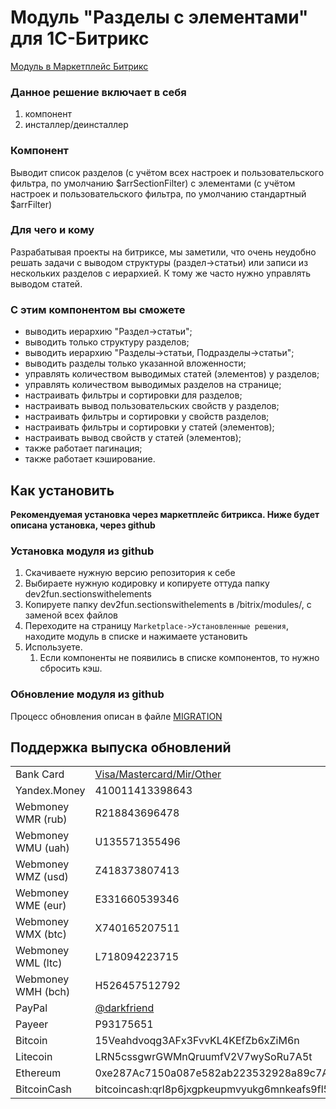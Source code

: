 Модуль "Разделы с элементами" для 1С-Битрикс
====

[Модуль в Маркетплейс Битрикс](http://marketplace.1c-bitrix.ru/solutions/dev2fun.sectionswithelements/#tab-install-link)

### Данное решение включает в себя
1. компонент
2. инсталлер/деинсталлер

### Компонент
Выводит список разделов (с учётом всех настроек и пользовательского фильтра, по умолчанию $arrSectionFilter) с элементами (с учётом настроек и пользовательского фильтра, по умолчанию стандартный $arrFilter)

### Для чего и кому
Разрабатывая проекты на битриксе, мы заметили, что очень неудобно решать задачи с выводом структуры (раздел->статьи) или записи из нескольких разделов с иерархией. К тому же часто нужно управлять выводом статей.

### С этим компонентом вы сможете
* выводить иерархию "Раздел->статьи";
* выводить только структуру разделов;
* выводить иерархию "Разделы->статьи, Подразделы->статьи";
* выводить разделы только указанной вложенности;
* управлять количеством выводимых статей (элементов) у разделов;
* управлять количеством выводимых разделов на странице;
* настраивать фильтры и сортировки для разделов;
* настраивать вывод пользовательских свойств у разделов;
* настраивать фильтры и сортировки у свойств разделов;
* настраивать фильтры и сортировки у статей (элементов);
* настраивать вывод свойств у статей (элементов);
* также работает пагинация;
* также работает кэширование.

## Как установить
**Рекомендуемая установка через маркетплейс битрикса. Ниже будет описана установка, через github**

### Установка модуля из github
1. Cкачиваете нужную версию репозитория к себе
1. Выбираете нужную кодировку и копируете оттуда папку dev2fun.sectionswithelements
1. Копируете папку dev2fun.sectionswithelements в /bitrix/modules/, с заменой всех файлов
1. Переходите на страницу `Marketplace->Установленные решения`, находите модуль в списке и нажимаете установить
1. Используете.
   1. Если компоненты не появились в списке компонентов, то нужно сбросить кэш.

### Обновление модуля из github
Процесс обновления описан в файле [MIGRATION](MIGRATION.md)

## Поддержка выпуска обновлений

|   |  |
| ------------- | ------------- |
| Bank Card  | [Visa/Mastercard/Mir/Other](https://www.tinkoff.ru/cf/36wVfnMf7mo)  |
| Yandex.Money  | 410011413398643  |
| Webmoney WMR (rub)  | R218843696478  |
| Webmoney WMU (uah)  | U135571355496  |
| Webmoney WMZ (usd)  | Z418373807413  |
| Webmoney WME (eur)  | E331660539346  |
| Webmoney WMX (btc)  | X740165207511  |
| Webmoney WML (ltc)  | L718094223715  |
| Webmoney WMH (bch)  | H526457512792  |
| PayPal  | [@darkfriend](https://www.paypal.me/darkfriend)  |
| Payeer  | P93175651  |
| Bitcoin  | 15Veahdvoqg3AFx3FvvKL4KEfZb6xZiM6n  |
| Litecoin  | LRN5cssgwrGWMnQruumfV2V7wySoRu7A5t  |
| Ethereum  | 0xe287Ac7150a087e582ab223532928a89c7A7E7B2  |
| BitcoinCash  | bitcoincash:qrl8p6jxgpkeupmvyukg6mnkeafs9fl5dszft9fw9w  |